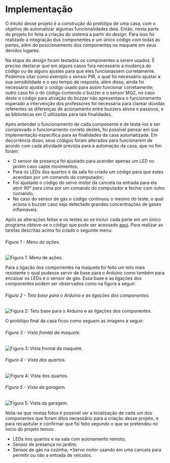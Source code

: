# Implementação
O intuito desse projeto é a construção do protótipo de uma casa, com o objetivo de automatizar algumas funcionalidades dela.
Então, nesta parte do projeto foi feita a criação do sistema a partir do *design*. Para isso foi realizado a integração dos componentes e um único código com todas as partes, além do posicionamento dos componentes na maquete em seus devidos lugares.

Na etapa do *design* foram testados os componentes a serem usados. É preciso destacar que em alguns casos fora necessário a mudança do código ou de alguns ajustes para que eles funcionassem corretamente. Podemos citar como exemplo o sensor PIR, o qual foi necessário ajustar a sua sensibilidade e o seu tempo de resposta, além disso, ainda foi necessário ajustar o código usado para assim funcionar corretamente; outro caso foi o do código contendo o buzzer e o sensor MQ2, no caso deste o código para ativação do buzzer não apresentava o funcionamento esperado a intervenção dos professores foi necessária para clarear dúvidas referentes as diferenças de acionamento entre buzzers ativos e passivos, e as bibliotecas em C utilizadas para tais finalidades.

Após entender o funcionamento de cada componente e de testá-los e ser comprovado o funcionamento correto destes, foi possível pensar em sua implementação específica para as finalidades da casa automatizada. Em decorrência disso, seus códigos foram alterados para funcionarem de acordo com cada atividade prevista para a automação da casa, que no fim foram:
* O sensor de presença foi ajustado para acender apenas um LED no jardim caso capte movimentos;
* Para os LEDs dos quartos e da sala foi criado um código para que estes acendam por um comando do computador;
* Foi ajustado o código do servo motor da cancela na entrada para ela abrir 90° para cima por um comando do computador e fechar com outro comando;
* No caso do sensor de gás o código continuou o mesmo do teste, o qual aciona o buzzer caso seja detectado grandes concentrações de gases inflamáveis.

Após as alterações feitas e os testes ao se incluir cada parte em um único programa obteve-se o código que pode ser acessado [aqui](./codigos/Projeto_dom_tica.ino). Para realizar as tarefas descritas acima foi criado o seguinte menu:

###### Figura 1 - Menu de ações.
![Figura 1: Menu de ações.](https://i.imgur.com/D1LTRpI.jpg)

Para a ligação dos componentes na maquete foi feito um teto mais resistente o qual pudesse servir de base para o Arduino como também para encaixar os LEDs e o sensor de gás. Essa base e as ligações dos componentes podem ser observados como na figura a seguir:
###### Figura 2 - Teto base para o Arduino e as ligações dos componentes.
![Figura 2: Teto base para o Arduino e as ligações dos componentes.](./figuras/Ligacoes_componentes_e_base.jpg)


O protótipo final da casa ficou como seguem as imagens a seguir:
###### Figura 3 - Vista frontal da maquete.
![Figura 3: Vista frontal da maquete.](https://i.imgur.com/ox9CdJU.jpg)

###### Figura 4 - Vista dos quartos.
![Figura 4: Vista dos quartos.](https://i.imgur.com/5ZIYqUA.jpg)

###### Figura 5 - Vista da garagem.
![Figura 5: Vista da garagem.](https://i.imgur.com/UNlwVRz.jpg)

Nota-se que nestas fotos é possível ver a localização de cada um dos componentes que foram ditos necessário para a criação desse projeto, e para recapitular e confirmar que foi feito segundo o que se pretendeu no início do projeto temos:
* LEDs nos quartos e na sala com acionamento remoto;
* Sensor de presença no jardim;
* Sensor de gás na cozinha;
*Servo motor usando em uma cancela para permitir ou não a entrada de veículos.




